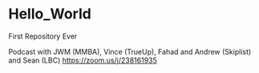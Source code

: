 # Hello_World
First Repository Ever

Podcast with JWM (MMBA), Vince (TrueUp), Fahad and Andrew (Skiplist) and Sean (LBC) https://zoom.us/j/238161935
